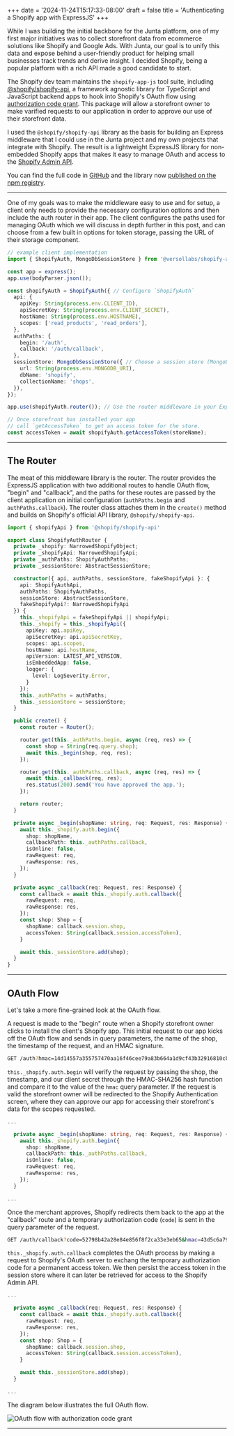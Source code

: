 +++
date = '2024-11-24T15:17:33-08:00'
draft = false
title = 'Authenticating a Shopify app with ExpressJS'
+++

While I was building the initial backbone for the Junta platform, one of my first major initiatives was to collect storefront data from ecommerce solutions like Shopify and Google Ads. With Junta, our goal is to unify this data and expose behind a user-friendly product for helping small businesses track trends and derive insight. I decided Shopify, being a popular platform with a rich API made a good candidate to start.

The Shopify dev team maintains the `shopify-app-js` tool suite, including [@shopify/shopify-api](https://github.com/Shopify/shopify-app-js/tree/main/packages/apps/shopify-api#readme), a framework agnostic library for TypeScript and JavaScript backend apps to hook into Shopify's OAuth flow using [authorization code grant](https://shopify.dev/docs/apps/build/authentication-authorization/access-tokens/authorization-code-grant). This package will allow a storefront owner to make varified requests to our application in order to approve our use of their storefront data.

I used the `@shopify/shopify-api` library as the basis for building an Express middleware that I could use in the Junta project and my own projects that integrate with Shopify. The result is a lightweight ExpressJS library for non-embedded Shopify apps that makes it easy to manage OAuth and access to the [Shopify Admin API](https://shopify.dev/docs/api/admin-graphql).

You can find the full code in [GitHub](https://github.com/msolorio/shopify-auth-express-middleware?tab=readme-ov-file#shopify-auth-express-middleware) and the library now [published on the npm registry]().

---

One of my goals was to make the middleware easy to use and for setup, a client only needs to provide the necessary configuration options and then include the auth router in their app. The client configures the paths used for managing OAuth which we will discuss in depth further in this post, and can choose from a few built in options for token storage, passing the URL of their storage component.

```ts
// example client implementation
import { ShopifyAuth, MongoDbSessionStore } from '@versollabs/shopify-auth-express';

const app = express();
app.use(bodyParser.json());

const shopifyAuth = ShopifyAuth({ // Configure `ShopifyAuth`
  api: {
    apiKey: String(process.env.CLIENT_ID),
    apiSecretKey: String(process.env.CLIENT_SECRET),
    hostName: String(process.env.HOSTNAME),
    scopes: ['read_products', 'read_orders'],
  },
  authPaths: {
    begin: '/auth',
    callback: '/auth/callback',
  },
  sessionStore: MongoDbSessionStore({ // Choose a session store (MongoDB, PostgreSQL, Redis)
    url: String(process.env.MONGODB_URI),
    dbName: 'shopify',
    collectionName: 'shops',
  }),
});

app.use(shopifyAuth.router()); // Use the router middleware in your Express app

// Once storefront has installed your app
// call `getAccessToken` to get an access token for the store.
const accessToken = await shopifyAuth.getAccessToken(storeName);
```

---

## The Router

The meat of this middleware library is the router. The router provides the ExpressJS application with two additional routes to handle OAuth flow, "begin" and "callback", and the paths for these routes are passed by the client application on initial configuration (`authPaths.begin` and `authPaths.callback`). The router class attaches them in the `create()` method and builds on Shopify's official API library, `@shopify/shopify-api`.

```ts
import { shopifyApi } from '@shopify/shopify-api'

export class ShopifyAuthRouter {
  private _shopify: NarrowedShopifyObject;
  private _shopifyApi: NarrowedShopifyApi;
  private _authPaths: ShopifyAuthPaths;
  private _sessionStore: AbstractSessionStore;

  constructor({ api, authPaths, sessionStore, fakeShopifyApi }: {
    api: ShopifyAuthApi,
    authPaths: ShopifyAuthPaths,
    sessionStore: AbstractSessionStore,
    fakeShopifyApi?: NarrowedShopifyApi
  }) {
    this._shopifyApi = fakeShopifyApi || shopifyApi;
    this._shopify = this._shopifyApi({
      apiKey: api.apiKey,
      apiSecretKey: api.apiSecretKey,
      scopes: api.scopes,
      hostName: api.hostName,
      apiVersion: LATEST_API_VERSION,
      isEmbeddedApp: false,
      logger: {
        level: LogSeverity.Error,
      }
    });
    this._authPaths = authPaths;
    this._sessionStore = sessionStore;
  }

  public create() {
    const router = Router();

    router.get(this._authPaths.begin, async (req, res) => {
      const shop = String(req.query.shop);
      await this._begin(shop, req, res);
    });

    router.get(this._authPaths.callback, async (req, res) => {
      await this._callback(req, res);
      res.status(200).send('You have approved the app.');
    });

    return router;
  }

  private async _begin(shopName: string, req: Request, res: Response) {
    await this._shopify.auth.begin({
      shop: shopName,
      callbackPath: this._authPaths.callback,
      isOnline: false,
      rawRequest: req,
      rawResponse: res,
    });
  }

  private async _callback(req: Request, res: Response) {
    const callback = await this._shopify.auth.callback({
      rawRequest: req,
      rawResponse: res,
    });
    const shop: Shop = {
      shopName: callback.session.shop,
      accessToken: String(callback.session.accessToken),
    }

    await this._sessionStore.add(shop);
  }
}
```

---

## OAuth Flow

Let's take a more fine-grained look at the OAuth flow.

A request is made to the "begin" route when a Shopify storefront owner clicks to install the client's Shopify app. This initial request to our app kicks off the OAuth flow and sends in query parameters, the name of the shop, the timestamp of the request, and an HMAC signature.

```bash
GET /auth?hmac=14d14557a355757470aa16f46cee79a83b664a1d9cf43b32916810cbd60ba688&shop=versol-test3.myshopify.com&timestamp=1733180678
```

`this._shopify.auth.begin` will verify the request by passing the shop, the timestamp, and our client secret through the HMAC-SHA256 hash function and compare it to the value of the `hmac` query parameter. If the request is valid the storefront owner will be redirected to the Shopify Authentication screen, where they can approve our app for accessing their storefront's data for the scopes requested.

```ts
...

  private async _begin(shopName: string, req: Request, res: Response) {
    await this._shopify.auth.begin({
      shop: shopName,
      callbackPath: this._authPaths.callback,
      isOnline: false,
      rawRequest: req,
      rawResponse: res,
    });
  }

...
```

Once the merchant approves, Shopify redirects them back to the app at the "callback" route and a temporary authorization code (`code`) is sent in the query parameter of the request.

```bash
GET /auth/callback?code=52798b42a28e84e856f8f2ca33e3eb65&hmac=43d5c6a79bfec24e6c3e8fa1feb01968a5f703e7c0eeddd05aacb775c5f279b1&host=YWRtaW4uc2hvcGlmeS5jb20vc3RvcmUvdmVyc29sLXRlc3Qz&shop=versol-test3.myshopify.com&state=882167157150937&timestamp=1733180679
```

`this._shopify.auth.callback` completes the OAuth process by making a request to Shopify's OAuth server to exchang the temporary authorization code for a permanent access token. We then persist the access token in the session store where it can later be retrieved for access to the Shopify Admin API.

```ts
...

  private async _callback(req: Request, res: Response) {
    const callback = await this._shopify.auth.callback({
      rawRequest: req,
      rawResponse: res,
    });
    const shop: Shop = {
      shopName: callback.session.shop,
      accessToken: String(callback.session.accessToken),
    }

    await this._sessionStore.add(shop);
  }

...
```

The diagram below illustrates the full OAuth flow.

![OAuth flow with authorization code grant](/images/1_authenticating_shopify/oauth_flow.png)

---

<!--
TODO: talk about session stores and the reasoning behind them
- Dependency inversion principle
- Testing
- Flexibility
-->

<!-- 
TODO: Talk about NarrowedShopifyObject type
- Dependency inversint principle
- Allows for in memory testing of the library
Type Narrowing ensures that our fake and the real shopify api object conform to the same specification.
 -->

<!-- discuss testing strategy -->